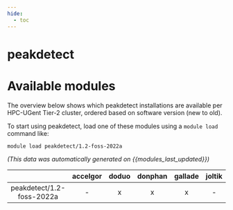 ```yaml
---
hide:
  - toc
---
```


peakdetect
==========

# Available modules


The overview below shows which peakdetect installations are available per HPC-UGent Tier-2 cluster, ordered based on software version (new to old).

To start using peakdetect, load one of these modules using a `module load` command like:

```shell
module load peakdetect/1.2-foss-2022a
```

*(This data was automatically generated on {{modules_last_updated}})*  

| |accelgor|doduo|donphan|gallade|joltik|shinx|
| :---: | :---: | :---: | :---: | :---: | :---: | :---: |
|peakdetect/1.2-foss-2022a|-|x|x|x|-|-|

